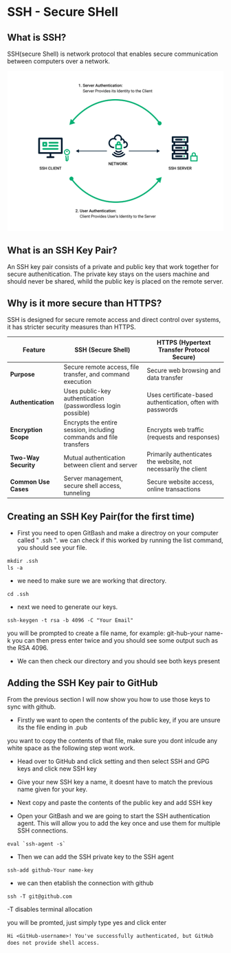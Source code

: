 
# SSH - Secure SHell

## What is SSH?
SSH(secure Shell) is network protocol that enables secure communication between computers over a network. 

![SSH IMAGE](/Images/SSHimage1.png) 

## What is an SSH Key Pair?

An SSH key pair consists of a private and public key that work together for secure authenitication. The private key stays on the users machine and should never be shared, whild the public key is placed on the remote server.

## Why is it more secure than HTTPS?

 SSH is designed for secure remote access and direct control over systems, it has stricter security measures than HTTPS.

| Feature           | SSH (Secure Shell)                                  | HTTPS (Hypertext Transfer Protocol Secure) |
|------------------|------------------------------------------------|-------------------------------------------|
| **Purpose**      | Secure remote access, file transfer, and command execution | Secure web browsing and data transfer    |
| **Authentication** | Uses public-key authentication (passwordless login possible) | Uses certificate-based authentication, often with passwords |
| **Encryption Scope** | Encrypts the entire session, including commands and file transfers | Encrypts web traffic (requests and responses) |
| **Two-Way Security** | Mutual authentication between client and server | Primarily authenticates the website, not necessarily the client |
| **Common Use Cases** | Server management, secure shell access, tunneling | Secure website access, online transactions |


## Creating an SSH Key Pair(for the first time)

- First you need to open GitBash and make a directroy on your computer called " .ssh ". we can check if this worked by running the list command, you should see your file.
```
mkdir .ssh
ls -a
```

- we need to make sure we are working that directory. 
```
cd .ssh
```


- next we need to generate our keys.
```
ssh-keygen -t rsa -b 4096 -C "Your Email" 
```

you will be prompted to create a file name, for example: git-hub-your name-k
you can then press enter twice and you should see some output such as the RSA 4096.

- We can then check our directory and you should see both keys present 


## Adding the SSH Key pair to GitHub 

From the previous section I will now show you how to use those keys to sync with github.

- Firstly we want to open the contents of the public key, if you are unsure its the file ending in .pub 

you want to copy the contents of that file, make sure you dont inlcude any white space as the following step wont work. 

- Head over to GitHub and click setting and then select SSH and GPG keys and click new SSH key 
- Give your new SSH key a name, it doesnt have to match the previous name given for your key. 
- Next copy and paste the contents of the public key and add SSH key 

- Open your GitBash and we are going to start the SSH authentication agent. This will allow you to add the key once and use them for multiple SSH connections. 

```
eval `ssh-agent -s`
```
- Then we can add the SSH private key to the SSH agent

```
ssh-add github-Your name-key
```

- we can then etablish the connection with github 

```
ssh -T git@github.com
```
-T disables terminal allocation

you will be promted, just simply type yes and click enter 

```
Hi <GitHub-username>! You've successfully authenticated, but GitHub does not provide shell access.

```

